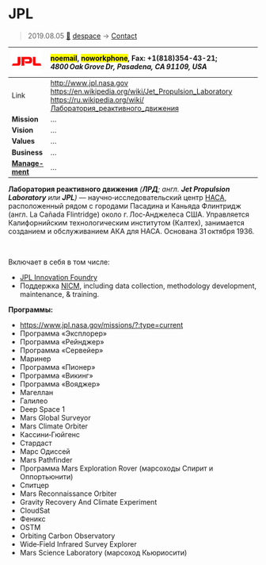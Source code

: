 # JPL
> 2019.08.05 [🚀](../index/index.md) [despace](index.md) → [Contact](contact.md)

|[![](f/contact/j/jpl_logo1_thumb.png)](f/contact/j/jpl_logo1.png)|<mark>noemail</mark>, <mark>noworkphone</mark>, Fax: +1(818)354-43-21;<br> *4800 Oak Grove Dr, Pasadena, CA 91109, USA*|
|:--|:--|
|Link|<http://www.jpl.nasa.gov><br> <https://en.wikipedia.org/wiki/Jet_Propulsion_Laboratory><br> <https://ru.wikipedia.org/wiki/Лаборатория_реактивного_движения>|
|**Mission**|…|
|**Vision**|…|
|**Values**|…|
|**Business**|…|
|**[Manage-<br>ment](mgmt.md)**|…|

**Лаборатория реактивного движения** *(**ЛРД**; англ. **Jet Propulsion Laboratory** или **JPL**)* — научно‑исследовательский центр [НАСА](nasa.md), расположенный рядом с городами Пасадина и Каньяда Флинтридж (англ. La Cañada Flintridge) около г. Лос‑Анджелеса США. Управляется Калифорнийским технологическим институтом (Калтех), занимается созданием и обслуживанием АКА для НАСА. Основана 31 октября 1936.


<p style="page-break-after:always"> </p>

Включает в себя в том числе:

   - [JPL Innovation Foundry](jpl_if.md)
   - Поддержка [NICM](nicm.md), including data collection, methodology development, maintenance, & training.

**Программы:**

   - <https://www.jpl.nasa.gov/missions/?:type=current>
   - Программа «Эксплорер»
   - Программа «Рейнджер»
   - Программа «Сервейер»
   - Маринер
   - Программа «Пионер»
   - Программа «Викинг»
   - Программа «Вояджер»
   - Магеллан
   - Галилео
   - Deep Space 1
   - Mars Global Surveyor
   - Mars Climate Orbiter
   - Кассини‑Гюйгенс
   - Стардаст
   - Марс Одиссей
   - Mars Pathfinder
   - Программа Mars Exploration Rover (марсоходы Спирит и Оппортьюнити)
   - Спитцер
   - Mars Reconnaissance Orbiter
   - Gravity Recovery And Climate Experiment
   - CloudSat
   - Феникс
   - OSTM
   - Orbiting Carbon Observatory
   - Wide‑Field Infrared Survey Explorer
   - Mars Science Laboratory (марсоход Кьюриосити)
